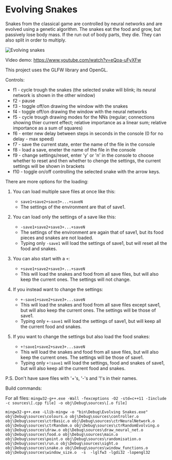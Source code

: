 # Evolving Snakes
Snakes from the classical game are controlled by neural networks and are evolved using a genetic algorithm. The snakes eat the food and grow, but passively lose body mass. If the run out of body parts, they die. They can also split in order to multiply.

![Evolving snakes](https://cloud.githubusercontent.com/assets/12662877/13763264/981f20b8-ea4d-11e5-94d7-91d2242d5c01.png)

Video demo: https://www.youtube.com/watch?v=eQoa-uFyXFw

This project uses the GLFW library and OpenGL.

Controls:
* f1 - cycle trough the snakes  (the selected snake will blink; its neural network is shown in the other window)
* f2 - pause
* f3 - toggle off/on drawing the window with the snakes
* f4 - toggle off/on drawing the window with the neural networks
* f5 - cycle trough drawing modes for the NNs (regular; connections showing thier current effect; relative importance as a linear sum; relative importance as a sum of squares)
* f6 - enter new delay between steps in seconds in the console (0 for no delay - max speed)
* f7 - save the current state, enter the name of the file in the console
* f8 - load a save, eneter the name of the file in the console
* f9 - change settings/reset, enter 'y' or 'n' in the console to choose whether to reset and then whether to chenge the settings, the current settings will be shown in brackets
* f10 - toggle on/off controlling the selected snake with the arrow keys.

There are more options for the loading:

1. You can load multiple save files at once like this:
    * `save1+save2+save3+...+saveN`
    * The settings of the environment are that of save1.

2. You can load only the settings of a save like this:
    * `-save1+save2+save3+...+saveN`
    * The settings of the environment are again that of save1, but its food pieces and snakes are not loaded.
    * Typing only `-save1` will load the settings of save1, but will reset all the food and snakes.

3. You can also start with a `+`:
    * `+save1+save2+save3+...+saveN`
    * This will load the snakes and food from all save files, but will also keep the current ones. The settings will not change.

4. If you instead want to change the settings:
    * `+-save1+save2+save3+...saveN`
    * This will load the snakes and food from all save files except save1, but will also keep the current ones. The settings will be those of save1.
    * Typing only `+-save1` will load the settings of save1, but will keep all the current food and snakes.

5. If you want to change the settings but also load the food snakes:
    * `+!save1+save2+save3+...saveN`
    * This will load the snakes and food from all save files, but will also keep the current ones. The settings will be those of save1.
    * Typing only `+!save1` will load the settings, food and snakes of save1, but will also keep all the current food and snakes.

P.S. Don't have save files with '+'s, '-'s and '!'s in their names.

Build commands:

For all files: `mingw32-g++.exe -Wall -fexceptions -O2 -std=c++11 -Iinclude -c sources\[.cpp file] -o obj\Debug\sources\[.o file]`

`mingw32-g++.exe -Llib-mingw -o "bin\Debug\Evolving Snakes.exe" obj\Debug\sources\colours.o obj\Debug\sources\controller.o obj\Debug\sources\ctrBasic.o obj\Debug\sources\ctrNeuralNetwork.o obj\Debug\sources\ctrRandom.o obj\Debug\sources\ctrRandomEvolving.o obj\Debug\sources\draw.o obj\Debug\sources\draw_neural_net.o obj\Debug\sources\food.o obj\Debug\sources\main.o obj\Debug\sources\point.o obj\Debug\sources\randomisation.o obj\Debug\sources\run.o obj\Debug\sources\sight.o obj\Debug\sources\snake.o obj\Debug\sources\window_functions.o obj\Debug\sources\window_size.o  -s  -lglfw3 -lgdi32 -lopengl32`

